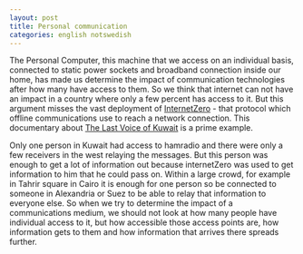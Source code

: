 ```yaml
---
layout: post
title: Personal communication
categories: english notswedish
---
```

  The Personal Computer, this machine that we access on an individual
  basis, connected to static power sockets and broadband connection
  inside our home, has made us determine the impact of communication
  technologies after how many have access to them. So we think that
  internet can not have an impact in a country where only a few percent
  has access to it. But this argument misses the vast deployment of
  [InternetZero] - that protocol which offline communications use to reach
  a network connection. This documentary about [The Last Voice of Kuwait]
  is a prime example.


  Only one person in Kuwait had access to hamradio and there were only a
  few receivers in the west relaying the messages. But this person was
  enough to get a lot of information out because internetZero was used
  to get information to him that he could pass on. Within a large crowd,
  for example in Tahrir square in Cairo it is enough for one person so
  be connected to someone in Alexandria or Suez to be able to relay that
  information to everyone else. So when we try to determine the impact
  of a communications medium, we should not look at how many people have
  individual access to it, but how accessible those access points are,
  how information gets to them and how information that arrives there
  spreads further.

  [InternetZero]: http://old.blay.se/2009/05/16/natpolitikens-nollpunkt/
  [The Last Voice of Kuwait]: http://www.youtube.com/watch?v%3DdG4jvV9ngWU

